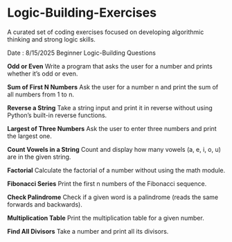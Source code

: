 # Logic-Building-Exercises
A curated set of coding exercises focused on developing algorithmic thinking and strong logic skills.




Date : 8/15/2025
Beginner Logic-Building Questions

**Odd or Even**
Write a program that asks the user for a number and prints whether it’s odd or even.

**Sum of First N Numbers**
Ask the user for a number n and print the sum of all numbers from 1 to n.

**Reverse a String**
Take a string input and print it in reverse without using Python’s built-in reverse functions.

**Largest of Three Numbers**
Ask the user to enter three numbers and print the largest one.

**Count Vowels in a String**
Count and display how many vowels (a, e, i, o, u) are in the given string.

**Factorial**
Calculate the factorial of a number without using the math module.

**Fibonacci Series**
Print the first n numbers of the Fibonacci sequence.

**Check Palindrome**
Check if a given word is a palindrome (reads the same forwards and backwards).

**Multiplication Table**
Print the multiplication table for a given number.

**Find All Divisors**
Take a number and print all its divisors.